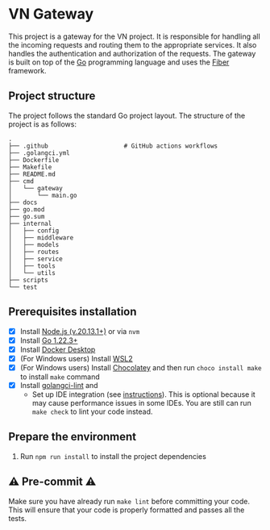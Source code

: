 # VN Gateway

This project is a gateway for the VN project. It is responsible for handling all the incoming requests and routing them
to the appropriate services. It also handles the authentication and authorization of the requests. The gateway is built
on top of the [Go](https://golang.org/) programming language and uses the [Fiber](https://gofiber.io/) framework.

## Project structure

The project follows the standard Go project layout. The structure of the project is as follows:

```
.
├── .github                     # GitHub actions workflows
├── .golangci.yml
├── Dockerfile
├── Makefile
├── README.md
├── cmd
│   └── gateway
│       └── main.go
├── docs
├── go.mod
├── go.sum
├── internal
│   ├── config
│   ├── middleware
│   ├── models
│   ├── routes
│   ├── service
│   ├── tools
│   └── utils
├── scripts
└── test
```

## Prerequisites installation

- [x] Install [Node.js (v.20.13.1+)](https://nodejs.org/en/download/) or via `nvm`
- [x] Install [Go 1.22.3+](https://golang.org/doc/install)
- [x] Install [Docker Desktop](https://docs.docker.com/get-docker/)
- [x] (For Windows users) Install [WSL2](https://docs.microsoft.com/en-us/windows/wsl/install)
- [x] (For Windows users) Install [Chocolatey](https://chocolatey.org/install) and
  then run `choco install make` to install `make` command
- [x] Install [golangci-lint](https://golangci-lint.run/welcome/install/) and
    - Set up IDE integration (see [instructions](https://golangci-lint.run/welcome/integrations/)). This is optional
      because it may cause performance issues in some IDEs. You are still can run `make check` to lint your code
      instead.

## Prepare the environment

1. Run `npm run install` to install the project dependencies

## ⚠️ Pre-commit ⚠️

Make sure you have already run `make lint` before committing your code. This will ensure that your code is
properly formatted and passes all the tests.